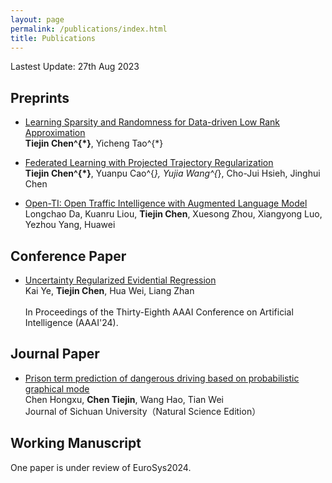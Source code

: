 ```yaml
---
layout: page
permalink: /publications/index.html
title: Publications
---
```


Lastest Update: 27th Aug 2023&nbsp; 

## Preprints
- [Learning Sparsity and Randomness for Data-driven Low Rank Approximation](https://arxiv.org/abs/2212.08186)<br>**Tiejin Chen^{*}**, Yicheng Tao^{*}<br>

- [Federated Learning with Projected Trajectory Regularization](https://arxiv.org/abs/2312.14380)
<br>**Tiejin Chen^{*}**, Yuanpu Cao^{*}, Yujia Wang^{*}, Cho-Jui Hsieh, Jinghui Chen<br>

- [Open-TI: Open Traffic Intelligence with Augmented Language Model](https://arxiv.org/abs/2401.00211)
<br>Longchao Da, Kuanru Liou, **Tiejin Chen**, Xuesong Zhou, Xiangyong Luo, Yezhou Yang, Huawei<br>

## Conference Paper
- [Uncertainty Regularized Evidential Regression](https://arxiv.org/abs/2401.01484)
<br>Kai Ye, **Tiejin Chen**, Hua Wei, Liang Zhan<br><br>In Proceedings of the Thirty-Eighth AAAI Conference on Artificial Intelligence (AAAI'24).<br>

## Journal Paper

- [Prison term prediction of dangerous driving based on probabilistic graphical mode](https://science.scu.edu.cn/jsunature_en/article/abstract/z200575)<br>Chen Hongxu, **Chen Tiejin**, Wang Hao, Tian Wei<br>Journal of Sichuan University（Natural Science Edition）<br>

## Working Manuscript

One paper is under review of EuroSys2024.
